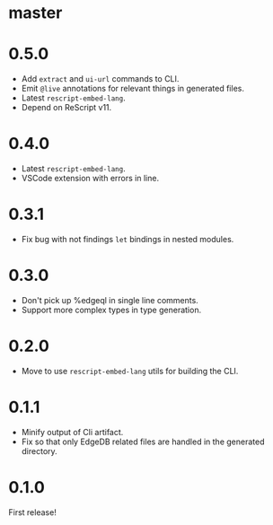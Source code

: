 # master

# 0.5.0

- Add `extract` and `ui-url` commands to CLI.
- Emit `@live` annotations for relevant things in generated files.
- Latest `rescript-embed-lang`.
- Depend on ReScript v11.

# 0.4.0

- Latest `rescript-embed-lang`.
- VSCode extension with errors in line.

# 0.3.1

- Fix bug with not findings `let` bindings in nested modules.

# 0.3.0

- Don't pick up %edgeql in single line comments.
- Support more complex types in type generation.

# 0.2.0

- Move to use `rescript-embed-lang` utils for building the CLI.

# 0.1.1

- Minify output of Cli artifact.
- Fix so that only EdgeDB related files are handled in the generated directory.

# 0.1.0

First release!
